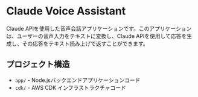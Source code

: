 # Claude Voice Assistant

Claude APIを使用した音声会話アプリケーションです。このアプリケーションは、ユーザーの音声入力をテキストに変換し、Claude APIを使用して応答を生成し、その応答をテキスト読み上げで返すことができます。

## プロジェクト構造

- `app/` - Node.jsバックエンドアプリケーションコード
- `cdk/` - AWS CDK インフラストラクチャコード
